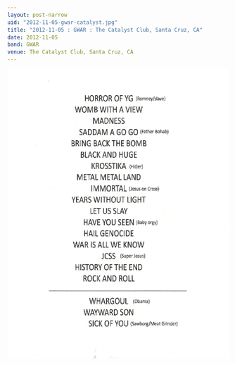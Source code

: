 ```yaml
---
layout: post-narrow
uid: "2012-11-05-gwar-catalyst.jpg"
title: "2012-11-05 : GWAR : The Catalyst Club, Santa Cruz, CA"
date: 2012-11-05
band: GWAR
venue: The Catalyst Club, Santa Cruz, CA
---
```


<div class="showcase">
  <img src="/img/2012/11/20121105-GWAR-Catalyst.jpg" alt="2012-11-05-gwar-catalyst.jpg">
</div>
